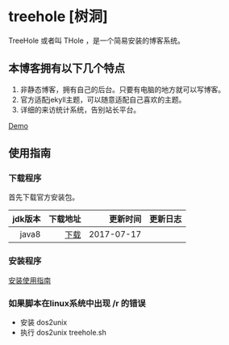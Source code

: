 # treehole [树洞]

TreeHole 或者叫 THole ，是一个简易安装的博客系统。 

## 本博客拥有以下几个特点

1. 非静态博客，拥有自己的后台。只要有电脑的地方就可以写博客。
2. 官方适配jekyll主题，可以随意适配自己喜欢的主题。
3. 详细的来访统计系统，告别站长平台。

[Demo](http://blog.zhangyingwei.com)

## 使用指南

### 下载程序
首先下载官方安装包。

|jdk版本|下载地址|更新时间|更新日志|
|-:|-:|-:|:-|
|java8| [下载](http://orgr5bpmh.bkt.clouddn.com//jekyll/1/treehole-jekyll-0.0.1-SNAPSHOT.zip)|2017-07-17||

### 安装程序
[安装使用指南](https://treeholeb.github.io/#)

### 如果脚本在linux系统中出现 /r 的错误

* 安装 dos2unix
* 执行 dos2unix treehole.sh
